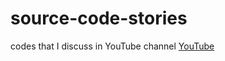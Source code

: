 # source-code-stories
codes that I discuss in YouTube channel
[YouTube](https://www.youtube.com/@SourceCodeStories)
